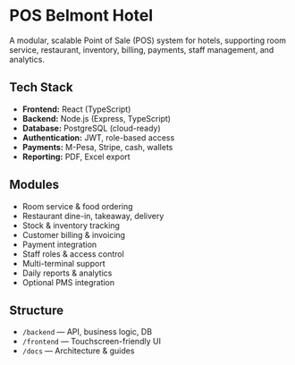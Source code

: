 # POS Belmont Hotel

A modular, scalable Point of Sale (POS) system for hotels, supporting room service, restaurant, inventory, billing, payments, staff management, and analytics.

## Tech Stack
- **Frontend:** React (TypeScript)
- **Backend:** Node.js (Express, TypeScript)
- **Database:** PostgreSQL (cloud-ready)
- **Authentication:** JWT, role-based access
- **Payments:** M-Pesa, Stripe, cash, wallets
- **Reporting:** PDF, Excel export

## Modules
- Room service & food ordering
- Restaurant dine-in, takeaway, delivery
- Stock & inventory tracking
- Customer billing & invoicing
- Payment integration
- Staff roles & access control
- Multi-terminal support
- Daily reports & analytics
- Optional PMS integration

## Structure
- `/backend` — API, business logic, DB
- `/frontend` — Touchscreen-friendly UI
- `/docs` — Architecture & guides 